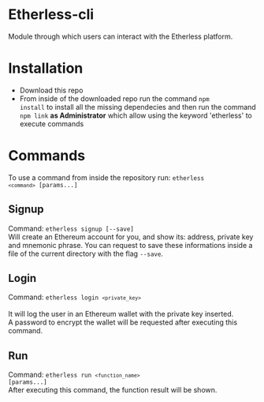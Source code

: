 # Etherless-cli
Module through which users can interact with the Etherless platform.

# Installation 
- Download this repo 
- From inside of the downloaded repo run the command <code>npm install</code> to install all the missing dependecies and then run the command <code>npm link</code> <b>as Administrator</b> which allow using the keyword 'etherless' to execute commands

# Commands 
To use a command from inside the repository run: <code>etherless `<command>` [params...]</code>

## Signup 
Command: <code>etherless signup [--save]</code> <br/> 
Will create an Ethereum account for you, and show its: address, private key and mnemonic phrase. You can request to save these informations inside a file of the current directory with the flag <code>--save</code>.

## Login 
Command: <code>etherless login `<private_key>` </code> <br />
It will log the user in an Ethereum wallet with the private key inserted. <br>
A password to encrypt the wallet will be requested after executing this command.

## Run 
Command: <code>etherless run `<function_name>` [params...]</code> <br />
After executing this command, the function result will be shown. 
